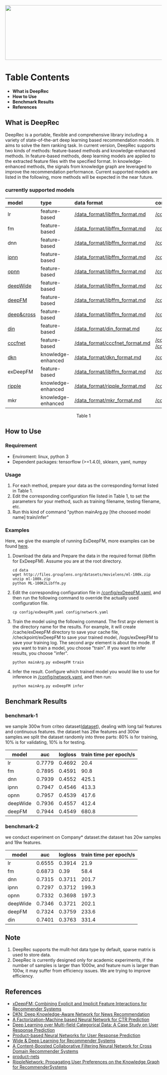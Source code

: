 <img src="https://s1.ax1x.com/2017/09/24/QzeaQ.png" width="509" height="176" />

# **Table Contents**
- **What is DeepRec** 
- **How to Use**
- **Benchmark Results**
- **References**

## **What is DeepRec**

DeepRec is a portable, flexible and comprehensive library including a variety of state-of-the-art deep learning based recommendation models. It aims to solve the item ranking task. In current version, DeepRec supports two kinds of methods: feature-based methods and knowledge-enhanced methods. In feature-based methods, deep learning models are applied to the extracted feature files with the specified format. In knowledge-enhanced methods, the signals from knowledge graph are leveraged to improve the recommendation performance. Current supported models are listed in the following, more methods will be expected in the near future. 

### **currently supported models**

model | type | data format | configuration example |
:---|:-----| :---|:------| 
lr | feature-based | [/data_format/libffm_format.md](https://github.com/zhfzhmsra/DeepRec/tree/master/data_format/libffm_format.md) | [/config/lr.yaml](https://github.com/zhfzhmsra/DeepRec/tree/master/config/lr.yaml) |
fm | feature-based | [/data_format/libffm_format.md](https://github.com/zhfzhmsra/DeepRec/tree/master/data_format/libffm_format.md) | [/config/fm.yaml](https://github.com/zhfzhmsra/DeepRec/tree/master/config/fm.yaml) |  
dnn | feature-based | [/data_format/libffm_format.md](https://github.com/zhfzhmsra/DeepRec/tree/master/data_format/libffm_format.md) | [/config/dnn.yaml](https://github.com/zhfzhmsra/DeepRec/tree/master/config/dnn.yaml) | 
[ipnn](https://arxiv.org/pdf/1611.00144.pdf) | feature-based | [/data_format/libffm_format.md](https://github.com/zhfzhmsra/DeepRec/tree/master/data_format/libffm_format.md) | [/config/ipnn.yaml](https://github.com/zhfzhmsra/DeepRec/tree/master/config/ipnn.yaml) | 
[opnn](https://arxiv.org/pdf/1611.00144.pdf) | feature-based | [/data_format/libffm_format.md](https://github.com/zhfzhmsra/DeepRec/tree/master/data_format/libffm_format.md) | [/config/opnn.yaml](https://github.com/zhfzhmsra/DeepRec/tree/master/config/opnn.yaml) | 
[deepWide](https://arxiv.org/abs/1606.07792) | feature-based | [/data_format/libffm_format.md](https://github.com/zhfzhmsra/DeepRec/tree/master/data_format/libffm_format.md) | [/config/deepWide.yaml](https://github.com/zhfzhmsra/DeepRec/tree/master/config/deepWide.yaml) |
[deepFM](https://arxiv.org/abs/1703.04247) | feature-based | [/data_format/libffm_format.md](https://github.com/zhfzhmsra/DeepRec/tree/master/data_format/libffm_format.md) | [/config/deepFM.yaml](https://github.com/zhfzhmsra/DeepRec/tree/master/config/deppFM.yaml) |
[deep&cross](https://arxiv.org/pdf/1708.05123.pdf) | feature-based |[/data_format/libffm_format.md](https://github.com/zhfzhmsra/DeepRec/tree/master/data_format/libffm_format.md) | [/config/deepcross.yaml](https://github.com/zhfzhmsra/DeepRec/tree/master/config/deepcross.yaml) |
[din](https://arxiv.org/pdf/1706.06978.pdf) | feature-based | [/data_format/din_format.md](https://github.com/zhfzhmsra/DeepRec/tree/master/data_format/din_format.md) | [/config/din.yaml](https://github.com/zhfzhmsra/DeepRec/tree/master/config/din.yaml) |
[cccfnet](https://dl.acm.org/citation.cfm?id=3054207) | feature-based | [/data_format/cccfnet_format.md](https://github.com/zhfzhmsra/DeepRec/tree/master/data_format/cccfnet_format.md) | [/config/cccfnet_classfy.yaml](https://github.com/zhfzhmsra/DeepRec/tree/master/config/cccfnet_classfy.yaml), [/config/cccfnet_regress.yaml](https://github.com/zhfzhmsra/DeepRec/tree/master/config/cccfnet_regress.yaml) |
[dkn](https://dl.acm.org/citation.cfm?doid=3178876.3186175) | knowledge-enhanced | [/data_format/dkn_format.md](https://github.com/zhfzhmsra/DeepRec/tree/master/data_format/dkn_format.md) | [/config/dkn.yaml](https://github.com/zhfzhmsra/DeepRec/tree/master/config/dkn.yaml) |
exDeepFM | feature-based | [/data_format/libffm_format.md](https://github.com/zhfzhmsra/DeepRec/tree/master/data_format/libffm_format.md) | [/config/exDeepFM.yaml](https://github.com/zhfzhmsra/DeepRec/tree/master/config/exDeepFM.yaml)  |
[ripple](https://arxiv.org/abs/1803.03467) | knowledge-enhanced | [/data_format/ripple_format.md](https://github.com/zhfzhmsra/DeepRec/tree/master/data_format/ripple_format.md) | [/config/ripple.yaml](https://github.com/zhfzhmsra/DeepRec/tree/master/config/ripple.yaml) |
mkr | knowledge-enhanced | [/data_format/mkr_format.md](https://github.com/zhfzhmsra/DeepRec/tree/master/data_format/mkr_format.md) | [/config/mkr.yaml](https://github.com/zhfzhmsra/DeepRec/tree/master/config/mkr.yaml) |

<div align="center">Table 1</div>

## **How to Use**

### **Requirement**
- Enviroment: linux, python 3 
- Dependent packages: tensorflow (>=1.4.0), sklearn, yaml, numpy 

### **Usage**
  1. For each method, prepare your data as the corresponding format listed in Table 1.
  2. Edit the corresponding configuration file listed in Table 1, to set the parameters for your method, such as training filename, testing filename, etc. 
  3. Run this kind of command "python mainArg.py [the choosed model name] train/infer"

### **Examples**  
Here, we give the example of running ExDeepFM, more examples can be found [here](https://github.com/zhfzhmsra/DeepRec/tree/master/example/).

  1. Download the data and Prepare the data in the required format (libffm for ExDeepFM). Assume you are at the root directory.
       ```
       cd data
       wget http://files.grouplens.org/datasets/movielens/ml-100k.zip
       unzip ml-100k.zip
       python ML-100K2Libffm.py
       ```
  2. Edit the corresponding configuration file in [/config/exDeepFM.yaml](https://github.com/zhfzhmsra/DeepRec/tree/master/config/exDeepFM.yaml), and then run the following command to override the actually used configuration file.
       ```
       cp config/exDeepFM.yaml config/network.yaml
       ```
  3. Train the model using the following command. The first argv element is the directory name for the results. For example, it will create /cache/exDeepFM directory to save your cache file, /checkpoint/exDeepFM to save your trained model, /logs/exDeepFM to save your training log. The second argv element is about the mode. If you want to train a model, you choose "train". If you want to infer results, you choose "infer".
       ```
       python mainArg.py exDeepFM train
       ```
  4. Infer the result. Configure which trained model you would like to use for inference in [/config/network.yaml](https://github.com/zhfzhmsra/DeepRec/tree/master/config/network.yaml), and then run:
       ```
       python mainArg.py exDeepFM infer
       ```

## **Benchmark Results**

### **benchmark-1**
we sample 300w from criteo dataset([dataset](https://www.kaggle.com/c/criteo-display-ad-challenge)), dealing with long tail features and continuous features. the dataset has 26w features and 300w samples.we split the dataset randomly into three parts: 80% is for training, 10% is for validating, 10% is for testing.


model | auc | logloss | train time per epoch/s|
----|------|------|------| 
lr | 0.7779 | 0.4692 | 20.4| 
fm | 0.7895 | 0.4591 | 90.8 |   
dnn | 0.7939 | 0.4552 | 425.1 |  
ipnn | 0.7947 | 0.4546 | 413.3 |  
opnn | 0.7957 | 0.4539 | 417.6 |  
deepWide | 0.7936 | 0.4557 | 412.4 | 
deepFM | 0.7944 | 0.4549 | 680.8 | 

### **benchmark-2**
we conduct experiment on Company* dataset.the dataset has 20w samples and 19w features. 

model | auc | logloss | train time per epoch/s|
----|------|------|------| 
lr | 0.6555 | 0.3914 | 21.9| 
fm | 0.6873 | 0.39 | 58.4 |   
dnn | 0.7315 | 0.3711 | 201.7 |  
ipnn | 0.7297 | 0.3712 | 199.3 |  
opnn | 0.7332 | 0.3698 | 197.3 |  
deepWide | 0.7346 | 0.3721 | 202.1 | 
deepFM | 0.7324 | 0.3759 | 233.6 | 
din | 0.7401 | 0.3763 | 331.4 | 

## **Note**
  1. DeepRec supports the mulit-hot data type by default, sparse matrix is ​​used to store data. 
  2. DeepRec is currently designed only for academic experiments, if the number of samples is larger than 1000w, and feature num is larger than 100w, it may suffer from efficiency issues. We are trying to improve efficiency.

## References
- [xDeepFM: Combining Explicit and Implicit Feature Interactions for Recommender Systems](https://arxiv.org/abs/1803.05170)
- [DKN: Deep Knowledge-Aware Network for News Recommendation](https://arxiv.org/pdf/1801.08284v1.pdf)
- [A Factorization-Machine based Neural Network for CTR Prediction](https://arxiv.org/abs/1703.04247)
- [Deep Learning over Multi-field Categorical Data: A Case Study on User Response Prediction](https://arxiv.org/abs/1601.02376)
- [Product-based Neural Networks for User Response Prediction](https://arxiv.org/abs/1611.00144)
- [Wide & Deep Learning for Recommender Systems](https://arxiv.org/abs/1606.07792)
- [A Content-Boosted Collaborative Filtering Neural Network for Cross Domain Recommender Systems](http://dl.acm.org/citation.cfm?id=3054207)
- [product-nets](https://github.com/Atomu2014/product-nets)
- [RippleNetwork: Propagating User Preferences on the Knowledge Graph for RecommenderSystems](https://arxiv.org/pdf/1803.03467.pdf)